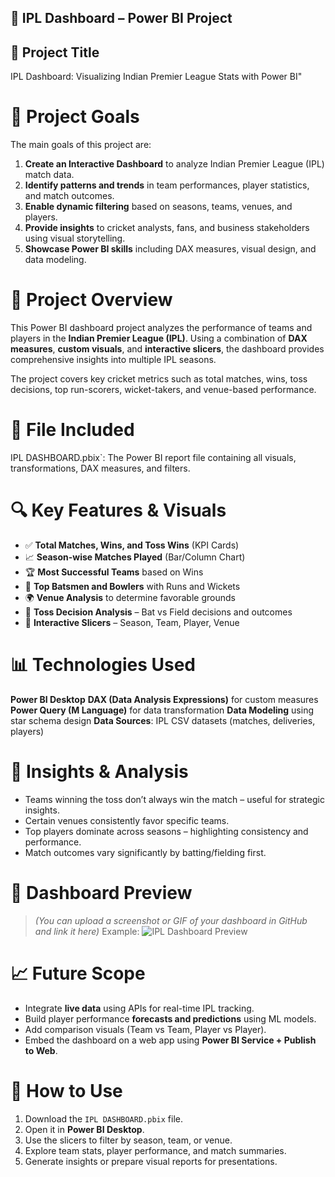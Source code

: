 ## 🏏 IPL Dashboard – Power BI Project
## 📌 Project Title
IPL Dashboard: Visualizing Indian Premier League Stats with Power BI"

# 🎯 Project Goals
The main goals of this project are:
1. **Create an Interactive Dashboard** to analyze Indian Premier League (IPL) match data.
2. **Identify patterns and trends** in team performances, player statistics, and match outcomes.
3. **Enable dynamic filtering** based on seasons, teams, venues, and players.
4. **Provide insights** to cricket analysts, fans, and business stakeholders using visual storytelling.
5. **Showcase Power BI skills** including DAX measures, visual design, and data modeling.

# 📝 Project Overview
This Power BI dashboard project analyzes the performance of teams and players in the **Indian Premier League (IPL)**. Using a combination of **DAX measures**, **custom visuals**, and **interactive slicers**, the dashboard provides comprehensive insights into multiple IPL seasons.

The project covers key cricket metrics such as total matches, wins, toss decisions, top run-scorers, wicket-takers, and venue-based performance.

# 📂 File Included
IPL DASHBOARD.pbix`: The Power BI report file containing all visuals, transformations, DAX measures, and filters.

# 🔍 Key Features & Visuals

* ✅ **Total Matches, Wins, and Toss Wins** (KPI Cards)
* 📈 **Season-wise Matches Played** (Bar/Column Chart)
* 🏆 **Most Successful Teams** based on Wins
* 🎯 **Top Batsmen and Bowlers** with Runs and Wickets
* 🌍 **Venue Analysis** to determine favorable grounds
* 🧠 **Toss Decision Analysis** – Bat vs Field decisions and outcomes
* 🔎 **Interactive Slicers** – Season, Team, Player, Venue

# 📊 Technologies Used
**Power BI Desktop**
**DAX (Data Analysis Expressions)** for custom measures
**Power Query (M Language)** for data transformation
**Data Modeling** using star schema design
**Data Sources**: IPL CSV datasets (matches, deliveries, players)

# 🧠 Insights & Analysis

* Teams winning the toss don’t always win the match – useful for strategic insights.
* Certain venues consistently favor specific teams.
* Top players dominate across seasons – highlighting consistency and performance.
* Match outcomes vary significantly by batting/fielding first.

# 📸 Dashboard Preview

> *(You can upload a screenshot or GIF of your dashboard in GitHub and link it here)*
> Example:
> ![IPL Dashboard Preview](./images/ipl_dashboard_preview.png)

# 📈 Future Scope
* Integrate **live data** using APIs for real-time IPL tracking.
* Build player performance **forecasts and predictions** using ML models.
* Add comparison visuals (Team vs Team, Player vs Player).
* Embed the dashboard on a web app using **Power BI Service + Publish to Web**.

# 📌 How to Use
1. Download the `IPL DASHBOARD.pbix` file.
2. Open it in **Power BI Desktop**.
3. Use the slicers to filter by season, team, or venue.
4. Explore team stats, player performance, and match summaries.
5. Generate insights or prepare visual reports for presentations.

